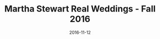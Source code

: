 ---
title: Martha Stewart Real Weddings - Fall 2016
date: 2016-11-12
summary: >
  Assael Coral Collection appears in Novembers' Martha Stewart Real Weddings & Honeymoons Fall edition. The Necklace featured is a double row Angel Skin Coral necklace, finished with a 18K Gold and Diamond clasp. This collection is exclusive to Neiman Marcus. ​​
featured_image: /uploads/2016-11-12.jpg
---